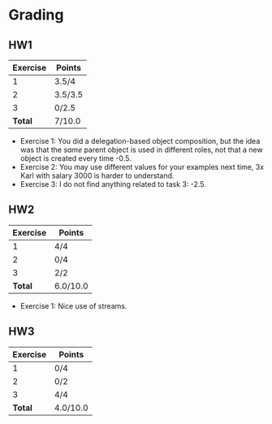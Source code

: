 # Grading

## HW1

| Exercise  | Points  |
|-----------|---------|
| 1         | 3.5/4   |
| 2         | 3.5/3.5 |
| 3         | 0/2.5   |
| **Total** | 7/10.0  |

- Exercise 1: You did a delegation-based object composition, but the idea was that the *same* parent object is used in different roles, not that a new object is created every time -0.5.
- Exercise 2: You may use different values for your examples next time, 3x Karl with salary 3000 is harder to understand.
- Exercise 3: I do not find anything related to task 3: -2.5.


## HW2

| Exercise  | Points   |
|-----------|----------|
| 1         | 4/4      |
| 2         | 0/4      |
| 3         | 2/2      |
| **Total** | 6.0/10.0 |

- Exercise 1: Nice use of streams.


## HW3

| Exercise  | Points   |
|-----------|----------|
| 1         | 0/4      |
| 2         | 0/2      |
| 3         | 4/4      |
| **Total** | 4.0/10.0 |
